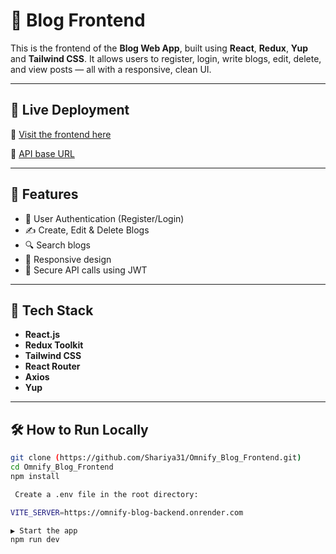 # 📝 Blog Frontend

This is the frontend of the **Blog Web App**, built using **React**, **Redux**,  **Yup** and **Tailwind CSS**. It allows users to register, login, write blogs, edit, delete, and view posts — all with a responsive, clean UI.

---

## 🚀 Live Deployment

🔗 [Visit the frontend here]([https://your-vercel-app-url.vercel.app](https://omnify-blog-frontend.vercel.app))

🔗 [API base URL](https://omnify-blog-backend.onrender.com)

---

## 📸 Features

- 👤 User Authentication (Register/Login)
- ✍️ Create, Edit & Delete Blogs
- 🔍 Search blogs
- 🎨 Responsive design
- 🔐 Secure API calls using JWT

---

## 🧠 Tech Stack

- **React.js**
- **Redux Toolkit**
- **Tailwind CSS**
- **React Router**
- **Axios**
- **Yup**

---

## 🛠️ How to Run Locally

```bash
git clone (https://github.com/Shariya31/Omnify_Blog_Frontend.git)
cd Omnify_Blog_Frontend
npm install

 Create a .env file in the root directory:

VITE_SERVER=https://omnify-blog-backend.onrender.com

▶️ Start the app
npm run dev

